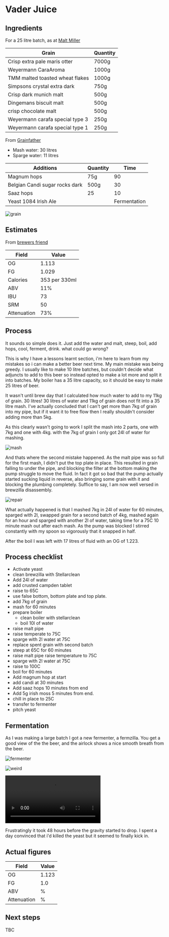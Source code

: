 # Vader Juice

## Ingredients

For a 25 litre batch, as at [Malt Miller](https://www.themaltmiller.co.uk/rg/?id=226090)

| Grain                           | Quantity |
| ------------------------------- | -------- |
| Crisp extra pale maris otter    | 7000g    |
| Weyermann CaraAroma             | 1000g    |
| TMM malted toasted wheat flakes | 1000g    |
| Simpsons crystal extra dark     | 750g     |
| Crisp dark munich malt          | 500g     |
| Dingemans biscuit malt          | 500g     |
| crisp chocolate malt            | 500g     |
| Weyermann carafa special type 3 | 250g     |
| Weyermann carafa special type 1 | 250g     |

From [Grainfather](https://shop.grainfather.com/brewing-calculators)

* Mash water: 30 litres
* Sparge water: 11 litres

| Additions                      | Quantity | Time         |
| ------------------------------ | -------- | ------------ |
| Magnum hops                    | 75g      | 90           |
| Belgian Candi sugar rocks dark | 500g     | 30           |
| Saaz hops                      | 25       | 10           |
| Yeast 1084 Irish Ale           |          | Fermentation |

![grain](grain.jpg)

## Estimates

From [brewers friend](https://www.brewersfriend.com)

| Field       | Value         |
| ----------- | ------------- |
| OG          | 1.113         |
| FG          | 1.029         |
| Calories    | 353 per 330ml |
| ABV         | 11%           |
| IBU         | 73            |
| SRM         | 50            |
| Attenuation | 73%           |



## Process

It sounds so simple does it. Just add the water and malt, steep, boil, add hops, cool, ferment, drink. what could go wrong?

This is why I have a lessons learnt section, i'm here to learn from my mistakes so i can make a better beer next time. My main mistake was being greedy. I usually like to make 10 litre batches, but couldn't decide what adjuncts to add to this beer so instead opted to make a lot more and split it into batches. My boiler has a 35 litre capacity, so it should be easy to make 25 litres of beer.

It wasn't until brew day that I calculated how much water to add to my 11kg of grain. 30 litres! 30 litres of water and 11kg of grain does not fit into a 35 litre mash. I've actually concluded that I can't get more than 7kg of grain into my pipe, but if it want it to free flow then I really shouldn't consider adding more than 5kg. 

As this clearly wasn't going to work I split the mash into 2 parts, one with 7kg and one with 4kg. with the 7kg of grain I only got 24l of water for mashing.

![mash](mash.jpg)

And thats where the second mistake happened. As the malt pipe was so full for the first mash, I didn't put the top plate in place. This resulted in grain falling to under the pipe, and blocking the filter at the bottom making the pump struggle to move the fluid. In fact it got so bad that the pump actually started sucking liquid in reverse, also bringing some grain with it and blocking the plumbing completely. Suffice to say, I am now well versed in brewzilla disassembly. 

![repair](repair.jpg)

What actually happened is that I mashed 7kg in 24l of water for 60 minutes, sparged with 2l, swapped grain for a second batch of 4kg, mashed again for an hour and sparged with another 2l of water, taking time for a 75C 10 minute mash out after each mash. As the pump was blocked I stirred constantly with my spoon so vigorously that it snapped in half. 

After the boil I was left with 17 litres of fluid with an OG of 1.223.

## Process checklist

- Activate yeast
- clean brewzilla with Stellarclean
- Add 24l of water
- add crusted campden tablet
- raise to 65C
- use false bottom, bottom plate and top plate.
- add 7kg of grain
- mash for 60 minutes
- prepare boiler
  - clean boiler with stellarclean
  - boil 10l of water
- raise malt pipe
- raise temperate to 75C
- sparge with 2l water at 75C
- replace spent grain with second batch
- steep at 65C for 60 minutes
- raise malt pipe raise temperature to 75C
- sparge with 2l water at 75C
- raise to 100C
- boil for 60 minutes
- Add magnum hop at start
- add candi at 30 minutes
- Add saaz hops 10 minutes from end
- Add 5g irish moss 5 minutes from end.
- chill in place to 25C
- transfer to fermenter
- pitch yeast

## Fermentation

As I was making a large batch I got a new fermenter, a fermzilla. You get a good view of the the beer, and the airlock shows a nice smooth breath from the beer. 

![fermenter](fermenter.jpg)


![weird](weird.jpg)


<video src="breath.mp4"></video>

Frustratingly it took 48 hours before the gravity started to drop. I spent a day convinced that i'd killed the yeast but it seemed to finally kick in.

## Actual figures


| Field       | Value         |
| ----------- | ------------- |
| OG          | 1.123         |
| FG          | 1.0         |
| ABV         | %           |
| Attenuation | %           |



## Next steps

TBC
